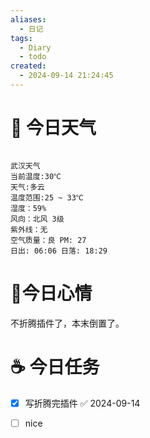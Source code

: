 ```yaml
---
aliases:
  - 日记
tags:
  - Diary
  - todo
created:
  - 2024-09-14 21:24:45
---
```

# 🌅 今日天气

```
 
武汉天气
当前温度:30℃
天气:多云
温度范围:25 ~ 33℃
湿度：59%
风向：北风 3级
紫外线：无
空气质量：良 PM: 27
日出: 06:06 日落: 18:29
```

# 🍋今日心情

不折腾插件了，本末倒置了。
# ☕ 今日任务

- [x] 写折腾完插件 ✅ 2024-09-14
- [ ] nice

